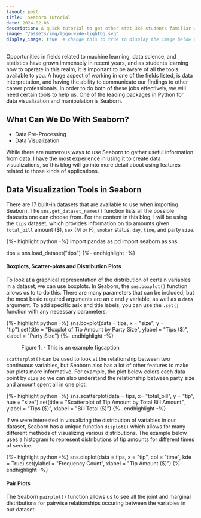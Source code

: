 ```yaml
---
layout: post
title:  Seaborn Tutorial
date: 2024-02-06
description: A quick tutorial to get other stat 386 students familiar with using Seaborn  as a data visualization tool.    
image: "/assets/img/logo-wide-lightbg.svg"
display_image: true  # change this to true to display the image below the banner 
---
```


<p class="intro"><span class="dropcap">O</span>pportunities  in fields related to machine learning, data science, and statistics have grown immensely in recent years, and as students learning how to operate in this realm, it is important to be aware of all the tools available to you. A huge aspect of working in one of the fields listed, is data interpretation, and having the ability to communicate our findings to other career professionals. In order to do both of these jobs effectively, we will need certain tools to help us. One of the leading packages in Python for data visualization and manipulation is Seaborn.</p>


## What Can We Do With Seaborn?

* Data Pre-Processing
* Data Visualization

While there are numerous ways to use Seaborn to gather useful information from data, I have the most experience in using it to create data visualizations, so this blog will go into more detail about using features related to those kinds of applications. 

## Data Visualization Tools in Seaborn

There are 17 built-in datasets that are available to use when importing Seaborn. The `sns.get_dataset_names()` function lists all the possible datasets one can choose from. For the content in this blog, I will be using the `tips` dataset, which provides information on tip amounts given `total_bill` amount ($), `sex` (M or F), `smoker` status, `day`, `time`, and party `size`. 

{%- highlight python -%}
import pandas as pd
import seaborn as sns

tips = sns.load_dataset("tips")
{%- endhighlight -%}

#### Boxplots, Scatter-plots and Distribution Plots

To look at a graphical representation of the distribution of certain variables in a dataset, we can use boxplots. In Seaborn, the `sns.boxplot()` function allows us to to do this. There are many parameters that can be included, but the most basic required arguments are an `x` and `y` variable, as well as a `data` argument. To add specific asix and title labels, you can use the `.set()` function with any necessary parameters. 

{%- highlight python -%}
sns.boxplot(data = tips, 
            x = "size", 
            y = "tip").set(title = "Boxplot of Tip Amount by Party Size", 
                            ylabel = "Tips ($)", 
                            xlabel = "Party Size")
{%- endhighlight -%}


<figure>
	<img src="{{site.url}}/{{site.baseurl}}/assests/img/diving-horse.jpg" alt=""> 
    <figcaption>Figure 1. - This is an example figcaption</figcaption>
</figure>


`scatterplot()` can be used to look at the relationship between two continuous variables, but Seaborn also has a lot of other features to make our plots more informative. For example, the plot below colors each data point by `size` so we can also understand the relationship between party size and amount spent all in one plot. 

{%- highlight python -%}
sns.scatterplot(data = tips, 
                x= "total_bill", 
                y = "tip", 
                hue = "size").set(title = "Scatterplot of Tip Amount by Total Bill Amount", 
                                ylabel = "Tips ($)", 
                                xlabel = "Bill Total ($)")
{%- endhighlight -%}

If we were interested in visualizing the distribution of variables in our dataset, Seaborn has a unique function `displot()` which allows for many different methods of visualizing various distributions. The example below uses a histogram to represent distributions of tip amounts for different times of service. 

{%- highlight python -%}
sns.displot(data = tips, 
            x = "tip", 
            col = "time", 
            kde = True).set(ylabel = "Frequency Count", 
                            xlabel = "Tip Amount ($)")
{%- endhighlight -%}

#### Pair Plots

The Seaborn `pairplot()` function allows us to see all the joint and marginal distributions for pairwise relationships occuring between the variables in our dataset. 